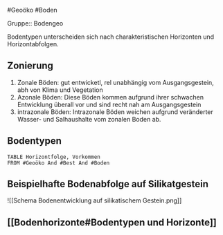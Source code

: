 #Geoöko #Boden 

Gruppe:: Bodengeo

Bodentypen unterscheiden sich nach charakteristischen Horizonten und Horizontabfolgen.

## Zonierung

1. Zonale Böden: gut entwicketl, rel unabhängig vom Ausgangsgestein, abh von Klima und Vegetation
2. Azonale Böden: Diese Böden kommen aufgrund ihrer schwachen Entwicklung überall vor und sind recht nah am Ausgangsgestein
3. intrazonale Böden: Intrazonale Böden weichen aufgrund veränderter Wasser- und Salhaushalte vom zonalen Boden ab.

## Bodentypen

```dataview
TABLE Horizontfolge, Vorkommen
FROM #Geoöko And #Best And #Boden
```

## Beispielhafte Bodenabfolge auf Silikatgestein

![[Schema Bodenentwicklung auf silikatischem Gestein.png]]

## [[Bodenhorizonte#Bodentypen und Horizonte]]